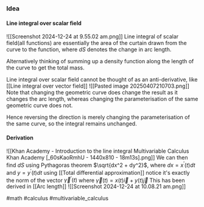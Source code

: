 ### Idea
#### Line integral over scalar field
![[Screenshot 2024-12-24 at 9.55.02 am.png]]
Line integral of scalar field(all functions) are essentially the area of the curtain drawn from the curve to the function, where $dS$ denotes the change in arc length.

Alternatively thinking of summing up a density function along the length of the curve to get the total mass.

Line integral over scalar field cannot be thought of as an anti-derivative,  like [[Line integral over vector field]]
![[Pasted image 20250407210703.png]]
Note that changing the geometric curve does change the result as it changes the arc length, whereas changing the parameterisation of the same geometric curve does not.

Hence reversing the direction is merely changing the parameterisation of the same curve, so the integral remains unchanged.

#### Derivation 
![[Khan Academy - Introduction to the line integral Multivariable Calculus Khan Academy [_60sKaoRmhU - 1440x810 - 18m13s].png]]
We can then find $dS$ using Pythagoras theorem $\sqrt{dx^2 + dy^2}$, where $dx = x^{\prime}(t)dt$ and $y = y^{\prime}(t)dt$ using [[Total differential approximation]] notice it's exactly the norm of the vector $\vec{\gamma}^{\prime}(t)$ where $\vec{\gamma}(t) = x(t)\vec{i} + y(t)\vec{j}$
This has been derived in [[Arc length]]
![[Screenshot 2024-12-24 at 10.08.21 am.png]]

#math #calculus #multivariable_calculus



